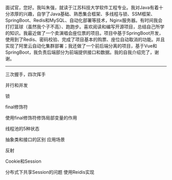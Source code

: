 面试官，您好。我叫朱强，就读于江苏科技大学软件工程专业。我对Java有着十分浓厚的兴趣，自学了Java基础、熟悉集合框架、多线程与锁、SSM框架、SpringBoot、Redis和MySQL、自动化部署等技术，Nginx服务器。有时间我会打打篮球（虽然我个子不高）、跑跑步。喜欢阅读和编写开源项目，总结自己所学的知识。我最近做了一个卖演唱会座位票的项目。项目中基于SpringBoot开发，使用到了Redis、密码校验、完成了项目基本的购票、座位自动取消的功能。并且实现了阿里云自动化集群部署；我还做了一个前后端分离的项目，基于Vue和SpringBoot，我负责后端部分为前端提供接口和数据。我的自我介绍完了，谢谢。

---

三次握手，四次挥手

并行和并发

锁

final修饰符

使用final修饰符修饰局部变量的作用

线程池的5种状态

抽象类和接口的区别 应用场景

反射

Cookie和Session

分布式下共享Session的问题 使用Reidis实现